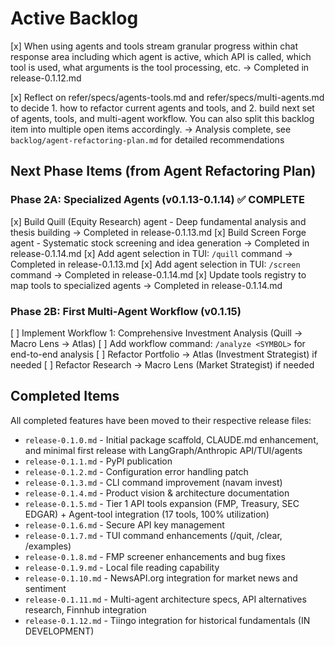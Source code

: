 # Active Backlog

[x] When using agents and tools stream granular progress within chat response area including which agent is active, which API is called, which tool is used, what arguments is the tool processing, etc. → Completed in release-0.1.12.md

[x] Reflect on refer/specs/agents-tools.md and refer/specs/multi-agents.md to decide 1. how to refactor current agents and tools, and 2. build next set of agents, tools, and multi-agent workflow. You can also split this backlog item into multiple open items accordingly. → Analysis complete, see `backlog/agent-refactoring-plan.md` for detailed recommendations

## Next Phase Items (from Agent Refactoring Plan)

### Phase 2A: Specialized Agents (v0.1.13-0.1.14) ✅ COMPLETE
[x] Build Quill (Equity Research) agent - Deep fundamental analysis and thesis building → Completed in release-0.1.13.md
[x] Build Screen Forge agent - Systematic stock screening and idea generation → Completed in release-0.1.14.md
[x] Add agent selection in TUI: `/quill` command → Completed in release-0.1.13.md
[x] Add agent selection in TUI: `/screen` command → Completed in release-0.1.14.md
[x] Update tools registry to map tools to specialized agents → Completed in release-0.1.14.md

### Phase 2B: First Multi-Agent Workflow (v0.1.15)
[ ] Implement Workflow 1: Comprehensive Investment Analysis (Quill → Macro Lens → Atlas)
[ ] Add workflow command: `/analyze <SYMBOL>` for end-to-end analysis
[ ] Refactor Portfolio → Atlas (Investment Strategist) if needed
[ ] Refactor Research → Macro Lens (Market Strategist) if needed


## Completed Items

All completed features have been moved to their respective release files:
- `release-0.1.0.md` - Initial package scaffold, CLAUDE.md enhancement, and minimal first release with LangGraph/Anthropic API/TUI/agents
- `release-0.1.1.md` - PyPI publication
- `release-0.1.2.md` - Configuration error handling patch
- `release-0.1.3.md` - CLI command improvement (navam invest)
- `release-0.1.4.md` - Product vision & architecture documentation
- `release-0.1.5.md` - Tier 1 API tools expansion (FMP, Treasury, SEC EDGAR) + Agent-tool integration (17 tools, 100% utilization)
- `release-0.1.6.md` - Secure API key management
- `release-0.1.7.md` - TUI command enhancements (/quit, /clear, /examples)
- `release-0.1.8.md` - FMP screener enhancements and bug fixes
- `release-0.1.9.md` - Local file reading capability
- `release-0.1.10.md` - NewsAPI.org integration for market news and sentiment
- `release-0.1.11.md` - Multi-agent architecture specs, API alternatives research, Finnhub integration
- `release-0.1.12.md` - Tiingo integration for historical fundamentals (IN DEVELOPMENT)

